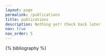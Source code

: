 ```yaml
---
layout: page
permalink: /publications
title: publications
description: Nothing yet! Check back later
nav: true
nav_order: 5
---
```


<!-- _pages/publications.md -->

<!-- Bibsearch Feature 

{% include bib_search.liquid %} -->

<div class="publications">

{% bibliography %}

</div>
